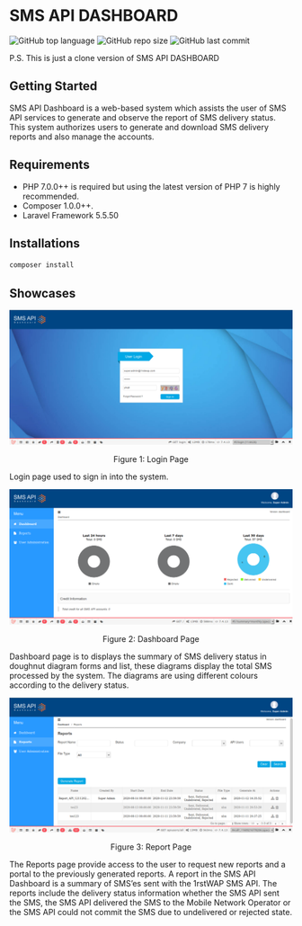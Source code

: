 # SMS API DASHBOARD

<img alt="GitHub top language" src="https://img.shields.io/github/languages/top/farrasmuttaqin/sms-api-dashboard-clone">  <img alt="GitHub repo size" src="https://img.shields.io/github/repo-size/farrasmuttaqin/sms-api-dashboard-clone">  <img alt="GitHub last commit" src="https://img.shields.io/github/last-commit/farrasmuttaqin/sms-api-dashboard-clone">

P.S. This is just a clone version of SMS API DASHBOARD 

## Getting Started
SMS API Dashboard is a web-based system which assists the user of SMS API services to generate and observe the report of SMS delivery status. This system authorizes users to generate and download SMS delivery reports and also manage the accounts.

## Requirements
* PHP 7.0.0++ is required but using the latest version of PHP 7 is highly recommended.
* Composer 1.0.0++.
* Laravel Framework 5.5.50

## Installations
```bash
composer install
```

## Showcases

![Login Page](https://raw.githubusercontent.com/farrasmuttaqin/sms-api-dashboard-clone/Task-2-First_time_push_sms_api_dashboard/screenshoot/login.png)
<p align="center">Figure 1: Login Page</p>

Login page used to sign in into the system.

![Dashboard Page](https://raw.githubusercontent.com/farrasmuttaqin/sms-api-dashboard-clone/Task-2-First_time_push_sms_api_dashboard/screenshoot/dashboard.png)
<div align="center">Figure 2: Dashboard Page</div>

Dashboard page is to displays the summary of SMS delivery status in doughnut diagram forms and list, these diagrams display the total SMS processed by the system. The diagrams are using different colours according to the delivery status.

![Reports Page](https://raw.githubusercontent.com/farrasmuttaqin/sms-api-dashboard-clone/Task-2-First_time_push_sms_api_dashboard/screenshoot/report.png)
<div align="center">Figure 3: Report Page</div>

The Reports page provide access to the user to request new reports and a portal to the previously generated reports. A report in the SMS API Dashboard is a summary of SMS’es sent with the 1rstWAP  SMS API. The reports include the delivery status information whether the SMS API sent the SMS, the SMS API delivered the SMS to the Mobile Network Operator or the SMS API could not commit the SMS due to undelivered or rejected state.